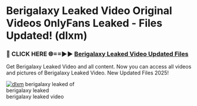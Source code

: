 # Berigalaxy Leaked Video Original Videos 0nlyFans Leaked - Files Updated! (dlxm)

<h3>🔴 CLICK HERE 🌐==►► <a href="https://tinyurl.com/2wckxsce" rel="nofollow">Berigalaxy Leaked Video Updated Files</a></h3>

Get Berigalaxy Leaked Video and all content. Now you can access all videos and pictures of Berigalaxy Leaked Video. New Updated Files 2025!

[![dlxm](https://i.imgur.com/AFduVYN.gif)](https://tinyurl.com/2wckxsce)
berigalaxy leaked of<br>
berigalaxy leaked<br>
berigalaxy leaked video